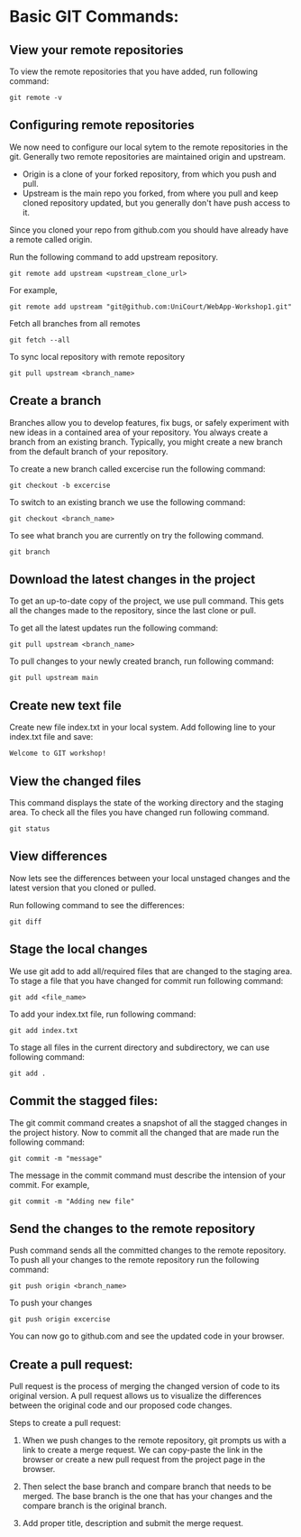 # Basic GIT Commands:

## View your remote repositories
To view the remote repositories that you have added, run following command:

    git remote -v
## Configuring remote repositories

We now need to configure our local sytem to the remote repositories in the git. Generally two remote repositories are maintained origin and upstream. 
- Origin is a clone of your forked repository, from which you push and pull.
- Upstream is the main repo you forked, from where you pull and keep cloned repository updated, but you generally don't have push access to it.

Since you cloned your repo from github.com you should have already have a remote called origin.

Run the following command to add upstream repository.

    git remote add upstream <upstream_clone_url>

For example,

    git remote add upstream "git@github.com:UniCourt/WebApp-Workshop1.git"

Fetch all branches from all remotes

    git fetch --all

To sync local repository with remote repository

    git pull upstream <branch_name>

## Create a branch
Branches allow you to develop features, fix bugs, or safely experiment with new ideas in a contained area of your repository. You always create a branch from an existing branch. Typically, you might create a new branch from the default branch of your repository.


To create a new branch called excercise run the following command:

    git checkout -b excercise


To switch to an existing branch we use the following command:

    git checkout <branch_name>


To see what branch you are currently on try the following command.

```shell
git branch
```

## Download the latest changes in the project
To get an up-to-date copy of the project, we use pull command. This gets all the changes made to the repository, since the last clone or pull. 

To get all the latest updates run the following command:

    git pull upstream <branch_name>

To pull changes to your newly created branch, run following command:

    git pull upstream main

## Create new text file
Create new file index.txt in your local system.
Add following line to your index.txt file and save:

    Welcome to GIT workshop!

## View the changed files 
This command displays the state of the working directory and the staging area.
To check all the files you have changed run following command.

    git status
## View differences
Now lets see the differences between your local unstaged changes and the latest version that you cloned or pulled. 

Run following command to see the differences:

    git diff

## Stage the local changes
We use git add to add all/required files that are changed to the staging area.
To stage a file that you have changed for commit run following command:

    git add <file_name>

To add your index.txt file, run following command:

    git add index.txt

To stage all files in the current directory and subdirectory, we can use following command:

    git add .

## Commit the stagged files:
The git commit command creates a snapshot of all the stagged changes in the project history.
Now to commit all the changed that are made run the following command:

    git commit -m "message"
The message in the commit command must describe the intension of your commit. For example,

    git commit -m "Adding new file"


## Send the changes to the remote repository
Push command sends all the committed changes to the remote repository. To push all your changes to the remote repository run the following command:

    git push origin <branch_name>

To push your changes

    git push origin excercise

You can now go to github.com and see the updated code in your browser.

## Create a pull request:
Pull request is the process of merging the changed version of code to its original version. A pull request allows us to visualize the differences between the original code and our proposed code changes. 

Steps to create a pull request:
1. When we push changes to the remote repository, git prompts us with a link to create a merge request. We can copy-paste the link in the browser or create a new pull request from the project page in the browser.

2. Then select the base branch and compare branch that needs to be merged. The base branch is the one that has your changes and the compare branch is the original branch.

3. Add proper title, description and submit the merge request.

